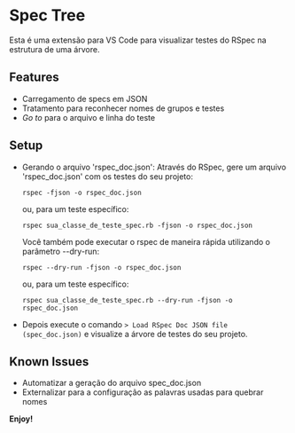 # Spec Tree

Esta é uma extensão para VS Code para visualizar testes do RSpec na estrutura de uma árvore.


## Features

  * Carregamento de specs em JSON
  * Tratamento para reconhecer nomes de grupos e testes
  * *Go to* para o arquivo e linha do teste


## Setup

* Gerando o arquivo 'rspec_doc.json':
  Através do RSpec, gere um arquivo 'rspec_doc.json' com os testes do seu projeto:

  `rspec -fjson -o rspec_doc.json`

  ou, para um teste específico:

  `rspec sua_classe_de_teste_spec.rb -fjson -o rspec_doc.json`


  Você também pode executar o rspec de maneira rápida utilizando o parâmetro --dry-run:

  `rspec --dry-run -fjson -o rspec_doc.json`

  ou, para um teste específico:

  `rspec sua_classe_de_teste_spec.rb --dry-run -fjson -o rspec_doc.json`


* Depois execute o comando `> Load RSpec Doc JSON file (spec_doc.json)` e visualize a árvore de testes do seu projeto.

## Known Issues

* Automatizar a geração do arquivo spec_doc.json
* Externalizar para a configuração as palavras usadas para quebrar nomes

**Enjoy!**
